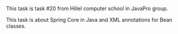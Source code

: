 This task is task #20 from Hillel computer school in JavaPro group.

This task is about Spring Core in Java and XML annotations for Bean classes.